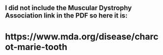 <h2>I did not include the Muscular Dystrophy Association link in the PDF so here it is:</h2>

<h1>https://www.mda.org/disease/charcot-marie-tooth</h1>
